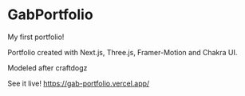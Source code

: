 # GabPortfolio
My first portfolio!

Portfolio created with Next.js, Three.js, Framer-Motion and Chakra UI.

Modeled after craftdogz

See it live! https://gab-portfolio.vercel.app/
